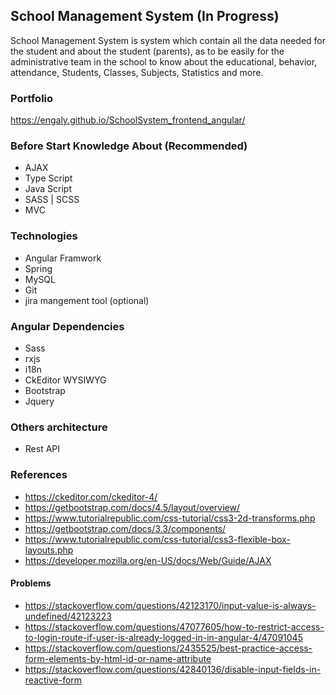 ## School Management System (In Progress)
 School Management System is system which contain all the data needed for the student and about the student (parents), as to be easily for the administrative team  in the school to know about the educational, behavior, attendance, Students, Classes, Subjects, Statistics and more.

### Portfolio
https://engaly.github.io/SchoolSystem_frontend_angular/

### Before Start Knowledge About (Recommended)
* AJAX
* Type Script
* Java Script
* SASS | SCSS
* MVC

### Technologies
* Angular Framwork 
* Spring 
* MySQL
* Git
* jira mangement tool (optional)

### Angular Dependencies
* Sass
* rxjs
* i18n
* CkEditor WYSIWYG
* Bootstrap
* Jquery

### Others architecture
* Rest API

### References
 * https://ckeditor.com/ckeditor-4/
 * https://getbootstrap.com/docs/4.5/layout/overview/
 * https://www.tutorialrepublic.com/css-tutorial/css3-2d-transforms.php
 * https://getbootstrap.com/docs/3.3/components/
 * https://www.tutorialrepublic.com/css-tutorial/css3-flexible-box-layouts.php
 * https://developer.mozilla.org/en-US/docs/Web/Guide/AJAX

#### Problems
 * https://stackoverflow.com/questions/42123170/input-value-is-always-undefined/42123223
 * https://stackoverflow.com/questions/47077605/how-to-restrict-access-to-login-route-if-user-is-already-logged-in-in-angular-4/47091045
 * https://stackoverflow.com/questions/2435525/best-practice-access-form-elements-by-html-id-or-name-attribute
 * https://stackoverflow.com/questions/42840136/disable-input-fields-in-reactive-form

